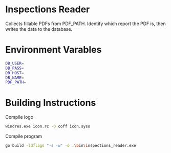 # Inspections Reader
Collects fillable PDFs from PDF_PATH. Identify which report the PDF is, then writes the data to the database.

# Environment Varables
```bash
DB_USER=
DB_PASS=
DB_HOST=
DB_NAME=
PDF_PATH=
```

# Building Instructions
Compile logo
```bash
windres.exe icon.rc -O coff icon.syso
```

Compile program
```bash
go build -ldflags "-s -w" -o .\bin\inspections_reader.exe
```
